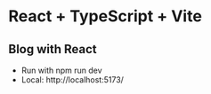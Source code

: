 # React + TypeScript + Vite

## Blog with React

- Run with npm run dev
- Local: http://localhost:5173/
